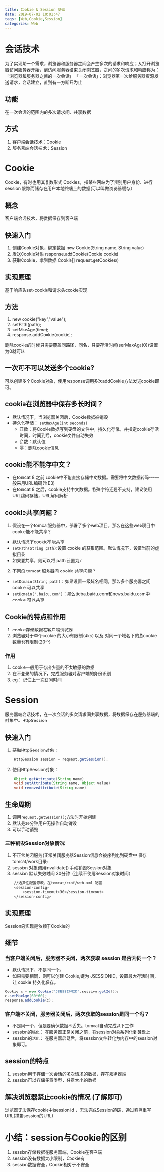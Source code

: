 ```yaml
---
title: Cookie & Session 基础
date: 2019-07-02 10:01:47
tags: [Web,Cookie,Session]
categories: Web
---
```

# 会话技术
为了实现某一个需求，浏览器和服务器之间会产生多次的请求和响应；从打开浏览器访问服务器开始，到访问服务器结束关闭浏览器，之间的多次请求和响应称为：「浏览器和服务器之间的一次会话」
「一次会话」：浏览器第一次给服务器资源发送请求，会话建立，直到有一方断开为止

## 功能
在一次会话的范围内的多次请求间，共享数据

## 方式
1. 客户端会话技术：Cookie
2. 服务器端会话技术：Session

# Cookie
Cookie，有时也用其复数形式 Cookies，指某些网站为了辨别用户身份、进行 session 跟踪而储存在用户本地终端上的数据(可以叫做浏览器缓存）

## 概念
客户端会话技术，将数据保存到客户端

## 快速入门
1. 创建Cookie对象，绑定数据
    new Cookie(String name, String value) 
2. 发送Cookie对象
    response.addCookie(Cookie cookie) 
3. 获取Cookie，拿到数据
    Cookie[]  request.getCookies()  

## 实现原理
基于响应头set-cookie和请求头cookie实现

## 方法
1. new cookie("key","value");
2. setPath(path);
3. setMaxAge(time);
4. response.addCookie(cookie);

删除cookie的时候只需要覆盖同路径，同名，只要存活时间(serMaxAge(0))设置为0就可以

## 一次可不可以发送多个cookie?
可以创建多个Cookie对象，使用response调用多次addCookie方法发送cookie即可。

## cookie在浏览器中保存多长时间？
-  默认情况下，当浏览器关闭后，Cookie数据被销毁
-  持久化存储： `setMaxAge(int seconds)`
    - 正数：将Cookie数据写到硬盘的文件中。持久化存储。并指定cookie存活时间，时间到后，cookie文件自动失效
    - 负数：默认值
    - 零：删除cookie信息

## cookie能不能存中文？
* 在tomcat 8 之前 cookie中不能直接存储中文数据。需要将中文数据转码---一般采用URL编码(%E3)
* 在tomcat 8 之后，cookie支持中文数据。特殊字符还是不支持，建议使用URL编码存储，URL解码解析

## cookie共享问题？
1. 假设在一个tomcat服务器中，部署了多个web项目，那么在这些web项目中cookie能不能共享？
* 默认情况下cookie不能共享
* `setPath(String path)`:设置 cookie 的获取范围。默认情况下，设置当前的虚拟目录
* 如果要共享，则可以将 path 设置为`/`

2. 不同的 tomcat 服务器间 cookie 共享问题？
* `setDomain(String path)`：如果设置一级域名相同，那么多个服务器之间 cookie 可以共享
* `setDomain(".baidu.com")`：那么tieba.baidu.com和news.baidu.com中 cookie 可以共享

## Cookie的特点和作用
1. cookie存储数据在客户端浏览器
2. 浏览器对于单个cookie 的大小有限制`(4kb)` 以及 对同一个域名下的总cookie数量也有限制(20个)

### 作用
1. cookie一般用于存出少量的不太敏感的数据
2. 在不登录的情况下，完成服务器对客户端的身份识别
3. eg： 记住上一次访问时间

# Session
服务器端会话技术，在一次会话的多次请求间共享数据，将数据保存在服务器端的对象中。HttpSession

## 快速入门
1. 获取HttpSession对象：
```java
    HttpSession session = request.getSession();
```
2. 使用HttpSession对象：
```java
    Object getAttribute(String name)  
    void setAttribute(String name, Object value)
    void removeAttribute(String name)   
```
## 生命周期
1. 调用`request.getSession()`;方法时开始创建
2. 默认是`30`分钟用户无操作自动销毁
3. 可以手动销毁

### 三种销毁Session对象情况
1. 不正常关闭服务(正常关闭服务器Session信息会被序列化到硬盘中 保存tomcat/work目录)
2. session 对象调用invalidate() 手动销毁Session对象
3. session 默认失效时间 30分钟（连续不使用Session对象时间）
```bash
    //选择性配置修改，在tomcat/conf/web.xml 配置
    <session-config>
        <session-timeout>30</session-timeout>
    </session-config>
```

## 实现原理
Session的实现是依赖于Cookie的

## 细节
### 当客户端关闭后，服务器不关闭，两次获取 session 是否为同一个？
* 默认情况下，不是同一个。
* 如果需要相同，则可以创建 Cookie,键为 JSESSIONID，设置最大存活时间，让 cookie 持久化保存。
```java
Cookie c = new Cookie("JSESSIONID",session.getId());
c.setMaxAge(60*60);
response.addCookie(c);
```

### 客户端不关闭，服务器关闭后，两次获取的session是同一个吗？
* 不是同一个，但是要确保数据不丢失。tomcat自动完成以下工作
* session的`钝化`： 在服务器正常关闭之前，将session对象系列化到硬盘上
* session的`活化`： 在服务器启动后，将session文件转化为内存中的session对象即可。

## session的特点
1. session用于存储一次会话的多次请求的数据，存在服务器端
2. session可以存储任意类型，任意大小的数据

## 解决浏览器禁止cookie的情况 (了解即可)
浏览器无法保存cookie中jsession id ，无法完成Session追踪，通过程序重写URL(携带session的URL)

# 小结：session与Cookie的区别
1. session存储数据在服务器端，Cookie在客户端
2. session没有数据大小限制，Cookie有
3. session数据安全，Cookie相对于不安全
